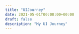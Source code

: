 ```yaml
---
title: "UIJourney"
date: 2021-05-01T00:00:00+00:00
draft: false
description: "My UI Journey"
---
```


